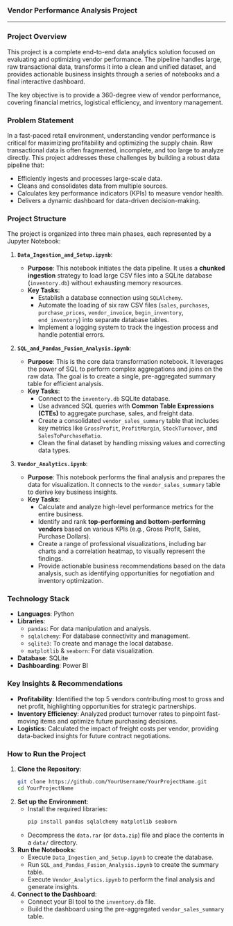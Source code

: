 ### **Vendor Performance Analysis Project**

-----

### **Project Overview**

This project is a complete end-to-end data analytics solution focused on evaluating and optimizing vendor performance. The pipeline handles large, raw transactional data, transforms it into a clean and unified dataset, and provides actionable business insights through a series of notebooks and a final interactive dashboard.

The key objective is to provide a 360-degree view of vendor performance, covering financial metrics, logistical efficiency, and inventory management.

### **Problem Statement**

In a fast-paced retail environment, understanding vendor performance is critical for maximizing profitability and optimizing the supply chain. Raw transactional data is often fragmented, incomplete, and too large to analyze directly. This project addresses these challenges by building a robust data pipeline that:

  * Efficiently ingests and processes large-scale data.
  * Cleans and consolidates data from multiple sources.
  * Calculates key performance indicators (KPIs) to measure vendor health.
  * Delivers a dynamic dashboard for data-driven decision-making.

### **Project Structure**

The project is organized into three main phases, each represented by a Jupyter Notebook:

1.  **`Data_Ingestion_and_Setup.ipynb`**:

      * **Purpose**: This notebook initiates the data pipeline. It uses a **chunked ingestion** strategy to load large CSV files into a SQLite database (`inventory.db`) without exhausting memory resources.
      * **Key Tasks**:
          * Establish a database connection using `SQLAlchemy`.
          * Automate the loading of six raw CSV files (`sales`, `purchases`, `purchase_prices`, `vendor_invoice`, `begin_inventory`, `end_inventory`) into separate database tables.
          * Implement a logging system to track the ingestion process and handle potential errors.

2.  **`SQL_and_Pandas_Fusion_Analysis.ipynb`**:

      * **Purpose**: This is the core data transformation notebook. It leverages the power of SQL to perform complex aggregations and joins on the raw data. The goal is to create a single, pre-aggregated summary table for efficient analysis.
      * **Key Tasks**:
          * Connect to the `inventory.db` SQLite database.
          * Use advanced SQL queries with **Common Table Expressions (CTEs)** to aggregate purchase, sales, and freight data.
          * Create a consolidated `vendor_sales_summary` table that includes key metrics like `GrossProfit`, `ProfitMargin`, `StockTurnover`, and `SalesToPurchaseRatio`.
          * Clean the final dataset by handling missing values and correcting data types.

3.  **`Vendor_Analytics.ipynb`**:

      * **Purpose**: This notebook performs the final analysis and prepares the data for visualization. It connects to the `vendor_sales_summary` table to derive key business insights.
      * **Key Tasks**:
          * Calculate and analyze high-level performance metrics for the entire business.
          * Identify and rank **top-performing and bottom-performing vendors** based on various KPIs (e.g., Gross Profit, Sales, Purchase Dollars).
          * Create a range of professional visualizations, including bar charts and a correlation heatmap, to visually represent the findings.
          * Provide actionable business recommendations based on the data analysis, such as identifying opportunities for negotiation and inventory optimization.

### **Technology Stack**

  * **Languages**: Python
  * **Libraries**:
      * `pandas`: For data manipulation and analysis.
      * `sqlalchemy`: For database connectivity and management.
      * `sqlite3`: To create and manage the local database.
      * `matplotlib` & `seaborn`: For data visualization.
  * **Database**: SQLite
  * **Dashboarding**: Power BI

### **Key Insights & Recommendations**

  * **Profitability**: Identified the top 5 vendors contributing most to gross and net profit, highlighting opportunities for strategic partnerships.
  * **Inventory Efficiency**: Analyzed product turnover rates to pinpoint fast-moving items and optimize future purchasing decisions.
  * **Logistics**: Calculated the impact of freight costs per vendor, providing data-backed insights for future contract negotiations.

### **How to Run the Project**

1.  **Clone the Repository**:
    ```bash
    git clone https://github.com/YourUsername/YourProjectName.git
    cd YourProjectName
    ```
2.  **Set up the Environment**:
      * Install the required libraries:
        ```bash
        pip install pandas sqlalchemy matplotlib seaborn
        ```
      * Decompress the `data.rar` (or `data.zip`) file and place the contents in a `data/` directory.
3.  **Run the Notebooks**:
      * Execute `Data_Ingestion_and_Setup.ipynb` to create the database.
      * Run `SQL_and_Pandas_Fusion_Analysis.ipynb` to create the summary table.
      * Execute `Vendor_Analytics.ipynb` to perform the final analysis and generate insights.
4.  **Connect to the Dashboard**:
      * Connect your BI tool to the `inventory.db` file.
      * Build the dashboard using the pre-aggregated `vendor_sales_summary` table.
